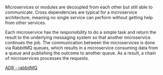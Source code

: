 Microservices or modules are decoupled from each other but still able to communicate. Cross dependencies are typical for a microservice architecture, meaning no single service can perform without getting help from other services.

Each microservice has the responsibility to do a simple task and return the result to the underlying messaging system so that another microservice continues the job. The communication between the microservices is done via RabbitMQ queues, which results in a microservice consuming data from a queue and publishing the outcome to another queue. As a result, a chain of microservices processes the requests.


[ADR - rabbitMQ](../4.ADR/adr-rabbitMQ.md)
